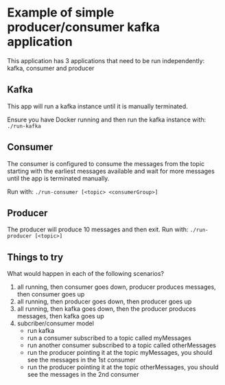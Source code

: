 # Example of simple producer/consumer kafka application
This application has 3 applications that need to be run independently: kafka, consumer and producer

## Kafka
This app will run a kafka instance until it is manually terminated.

Ensure you have Docker running and then run the kafka instance with: 
```./run-kafka```

## Consumer
The consumer is configured to consume the messages from the topic starting with the earliest messages available 
and wait for more messages until the app is terminated manually.

Run with: 
```./run-consumer [<topic> <consumerGroup>]```

## Producer
The producer will produce 10 messages and then exit. 
Run with: 
```./run-producer [<topic>]```

## Things to try
What would happen in each of the following scenarios?
1. all running, then consumer goes down, producer produces messages, then consumer goes up
2. all running, then producer goes down, then producer goes up
3. all running, then kafka goes down, then the producer produces messages, then kafka goes up
4. subcriber/consumer model
   * run kafka
   * run a consumer subscribed to a topic called myMessages
   * run another consumer subscribed to a topic called otherMessages
   * run the producer pointing it at the topic myMessages, you should see the messages in the 1st consumer
   * run the producer pointing it at the topic otherMessages, you should see the messages in the 2nd consumer